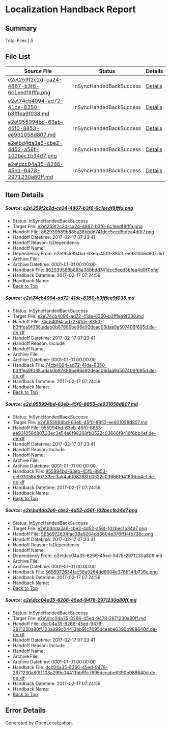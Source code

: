 # <a name='report-top'></a> Localization Handback Report

## Summary
 Total Files | 5

## File List
 Source File | Status | Details 
 ----------- | ------ | ------- 
 [e2e\259f2c2d-ca24-4867-b3f6-6c1eedf8fffa.png](https://github.com/OpenLocalizationTestOrg/ol-test0/blob/17d032b6dabef488d1361dc3fcbc7e7744b8b334/e2e/259f2c2d-ca24-4867-b3f6-6c1eedf8fffa.png) | InSyncHandedBackSuccess | [Details](#862939589b885a38bbdd741dcc5ecd5bfea4d0f71)
 [e2e\74cb4094-ad72-41de-8350-b3fffea9f038.md](https://github.com/OpenLocalizationTestOrg/ol-test0/blob/17d032b6dabef488d1361dc3fcbc7e7744b8b334/e2e/74cb4094-ad72-41de-8350-b3fffea9f038.md) | InSyncHandedBackSuccess | [Details](#139f3109a12fdaa24375c42de6280e6dfe6b6c5c2)
 [e2e\955994bd-63eb-45f0-8853-ee931058d807.md](https://github.com/OpenLocalizationTestOrg/ol-test0/blob/17d032b6dabef488d1361dc3fcbc7e7744b8b334/e2e/955994bd-63eb-45f0-8853-ee931058d807.md) | InSyncHandedBackSuccess | [Details](#35f31f1393e13814682caf0965e99635c37e23a63)
 [e2e\bd4da3a6-cbe2-4d52-a56f-102bec1b34d7.png](https://github.com/OpenLocalizationTestOrg/ol-test0/blob/17d032b6dabef488d1361dc3fcbc7e7744b8b334/e2e/bd4da3a6-cbe2-4d52-a56f-102bec1b34d7.png) | InSyncHandedBackSuccess | [Details](#5656972634fac38a9264dd6604e376ff14fb736c4)
 [e2e\dcc04a35-8266-45ed-9478-2971230a80ff.md](https://github.com/OpenLocalizationTestOrg/ol-test0/blob/17d032b6dabef488d1361dc3fcbc7e7744b8b334/e2e/dcc04a35-8266-45ed-9478-2971230a80ff.md) | InSyncHandedBackSuccess | [Details](#4c663fb00a6f4d6442527d6a7f200a3f11b5414e5)

## Item Details
##### <a name='862939589b885a38bbdd741dcc5ecd5bfea4d0f71'></a> Source: [e2e\259f2c2d-ca24-4867-b3f6-6c1eedf8fffa.png](https://github.com/OpenLocalizationTestOrg/ol-test0/blob/17d032b6dabef488d1361dc3fcbc7e7744b8b334/e2e/259f2c2d-ca24-4867-b3f6-6c1eedf8fffa.png)
* Status: InSyncHandedBackSuccess
* Target File: [e2e\259f2c2d-ca24-4867-b3f6-6c1eedf8fffa.png](https://github.com/OpenLocalizationTestOrg/ol-test0-dede/blob/91474850ed3b9de72e21cbec4441768f91618904/e2e/259f2c2d-ca24-4867-b3f6-6c1eedf8fffa.png)
* Handoff File: [862939589b885a38bbdd741dcc5ecd5bfea4d0f7.png](https://github.com/OpenLocalizationTestOrg/ol-test0-handoff/blob/be7ba1cc0db895ea49e70aaaa9dcaaf0e063f21f/ol-handoff/OpenLocalizationTestOrg/ol-test0-dede/xinjiang/ht/862939589b885a38bbdd741dcc5ecd5bfea4d0f7.png)
* Handoff Datetime: 2017-02-17 07:23:41
* Handoff Reason: IsDependency
* Handoff Name: 
* Dependency From: e2e\955994bd-63eb-45f0-8853-ee931058d807.md
* Archive File: 
* Archive Datetime: 0001-01-01 00:00:00
* Handback File: [862939589b885a38bbdd741dcc5ecd5bfea4d0f7.png](https://github.com/OpenLocalizationTestOrg/ol-test0-handback/blob/8902fb2b3b3777881213e993a82a3f55dbb8aff0/ol-handback/OpenLocalizationTestOrg/ol-test0-dede/xinjiang/ht/862939589b885a38bbdd741dcc5ecd5bfea4d0f7.png)
* Handback Datetime: 2017-02-17 07:24:59
* Handback Name: 
* [Back to Top](#report-top)

##### <a name='139f3109a12fdaa24375c42de6280e6dfe6b6c5c2'></a> Source: [e2e\74cb4094-ad72-41de-8350-b3fffea9f038.md](https://github.com/OpenLocalizationTestOrg/ol-test0/blob/17d032b6dabef488d1361dc3fcbc7e7744b8b334/e2e/74cb4094-ad72-41de-8350-b3fffea9f038.md)
* Status: InSyncHandedBackSuccess
* Target File: [e2e\74cb4094-ad72-41de-8350-b3fffea9f038.md](https://github.com/OpenLocalizationTestOrg/ol-test0-dede/blob/91474850ed3b9de72e21cbec4441768f91618904/e2e/74cb4094-ad72-41de-8350-b3fffea9f038.md)
* Handoff File: [74cb4094-ad72-41de-8350-b3fffea9f038.adab0b87889be96e92deac06daa9a507406f695d.de-de.xlf](https://github.com/OpenLocalizationTestOrg/ol-test0-handoff/blob/be7ba1cc0db895ea49e70aaaa9dcaaf0e063f21f/ol-handoff/OpenLocalizationTestOrg/ol-test0-dede/xinjiang/ht/74cb4094-ad72-41de-8350-b3fffea9f038.adab0b87889be96e92deac06daa9a507406f695d.de-de.xlf)
* Handoff Datetime: 2017-02-17 07:23:41
* Handoff Reason: Include
* Handoff Name: 
* Archive File: 
* Archive Datetime: 0001-01-01 00:00:00
* Handback File: [74cb4094-ad72-41de-8350-b3fffea9f038.adab0b87889be96e92deac06daa9a507406f695d.de-de.xlf](https://github.com/OpenLocalizationTestOrg/ol-test0-handback/blob/8902fb2b3b3777881213e993a82a3f55dbb8aff0/ol-handback/OpenLocalizationTestOrg/ol-test0-dede/xinjiang/ht/74cb4094-ad72-41de-8350-b3fffea9f038.adab0b87889be96e92deac06daa9a507406f695d.de-de.xlf)
* Handback Datetime: 2017-02-17 07:24:59
* Handback Name: 
* [Back to Top](#report-top)

##### <a name='35f31f1393e13814682caf0965e99635c37e23a63'></a> Source: [e2e\955994bd-63eb-45f0-8853-ee931058d807.md](https://github.com/OpenLocalizationTestOrg/ol-test0/blob/17d032b6dabef488d1361dc3fcbc7e7744b8b334/e2e/955994bd-63eb-45f0-8853-ee931058d807.md)
* Status: InSyncHandedBackSuccess
* Target File: [e2e\955994bd-63eb-45f0-8853-ee931058d807.md](https://github.com/OpenLocalizationTestOrg/ol-test0-dede/blob/91474850ed3b9de72e21cbec4441768f91618904/e2e/955994bd-63eb-45f0-8853-ee931058d807.md)
* Handoff File: [955994bd-63eb-45f0-8853-ee931058d807.33ec3a54a6f98268fb0522c03666f9416f6bb4ef.de-de.xlf](https://github.com/OpenLocalizationTestOrg/ol-test0-handoff/blob/be7ba1cc0db895ea49e70aaaa9dcaaf0e063f21f/ol-handoff/OpenLocalizationTestOrg/ol-test0-dede/xinjiang/ht/955994bd-63eb-45f0-8853-ee931058d807.33ec3a54a6f98268fb0522c03666f9416f6bb4ef.de-de.xlf)
* Handoff Datetime: 2017-02-17 07:23:41
* Handoff Reason: Include
* Handoff Name: 
* Archive File: 
* Archive Datetime: 0001-01-01 00:00:00
* Handback File: [955994bd-63eb-45f0-8853-ee931058d807.33ec3a54a6f98268fb0522c03666f9416f6bb4ef.de-de.xlf](https://github.com/OpenLocalizationTestOrg/ol-test0-handback/blob/8902fb2b3b3777881213e993a82a3f55dbb8aff0/ol-handback/OpenLocalizationTestOrg/ol-test0-dede/xinjiang/ht/955994bd-63eb-45f0-8853-ee931058d807.33ec3a54a6f98268fb0522c03666f9416f6bb4ef.de-de.xlf)
* Handback Datetime: 2017-02-17 07:24:59
* Handback Name: 
* [Back to Top](#report-top)

##### <a name='5656972634fac38a9264dd6604e376ff14fb736c4'></a> Source: [e2e\bd4da3a6-cbe2-4d52-a56f-102bec1b34d7.png](https://github.com/OpenLocalizationTestOrg/ol-test0/blob/17d032b6dabef488d1361dc3fcbc7e7744b8b334/e2e/bd4da3a6-cbe2-4d52-a56f-102bec1b34d7.png)
* Status: InSyncHandedBackSuccess
* Target File: [e2e\bd4da3a6-cbe2-4d52-a56f-102bec1b34d7.png](https://github.com/OpenLocalizationTestOrg/ol-test0-dede/blob/91474850ed3b9de72e21cbec4441768f91618904/e2e/bd4da3a6-cbe2-4d52-a56f-102bec1b34d7.png)
* Handoff File: [5656972634fac38a9264dd6604e376ff14fb736c.png](https://github.com/OpenLocalizationTestOrg/ol-test0-handoff/blob/be7ba1cc0db895ea49e70aaaa9dcaaf0e063f21f/ol-handoff/OpenLocalizationTestOrg/ol-test0-dede/xinjiang/ht/5656972634fac38a9264dd6604e376ff14fb736c.png)
* Handoff Datetime: 2017-02-17 07:23:41
* Handoff Reason: IsDependency
* Handoff Name: 
* Dependency From: e2e\dcc04a35-8266-45ed-9478-2971230a80ff.md
* Archive File: 
* Archive Datetime: 0001-01-01 00:00:00
* Handback File: [5656972634fac38a9264dd6604e376ff14fb736c.png](https://github.com/OpenLocalizationTestOrg/ol-test0-handback/blob/8902fb2b3b3777881213e993a82a3f55dbb8aff0/ol-handback/OpenLocalizationTestOrg/ol-test0-dede/xinjiang/ht/5656972634fac38a9264dd6604e376ff14fb736c.png)
* Handback Datetime: 2017-02-17 07:24:59
* Handback Name: 
* [Back to Top](#report-top)

##### <a name='4c663fb00a6f4d6442527d6a7f200a3f11b5414e5'></a> Source: [e2e\dcc04a35-8266-45ed-9478-2971230a80ff.md](https://github.com/OpenLocalizationTestOrg/ol-test0/blob/17d032b6dabef488d1361dc3fcbc7e7744b8b334/e2e/dcc04a35-8266-45ed-9478-2971230a80ff.md)
* Status: InSyncHandedBackSuccess
* Target File: [e2e\dcc04a35-8266-45ed-9478-2971230a80ff.md](https://github.com/OpenLocalizationTestOrg/ol-test0-dede/blob/91474850ed3b9de72e21cbec4441768f91618904/e2e/dcc04a35-8266-45ed-9478-2971230a80ff.md)
* Handoff File: [dcc04a35-8266-45ed-9478-2971230a80ff.103a299c04413bb91c7695dceabe6390b988640d.de-de.xlf](https://github.com/OpenLocalizationTestOrg/ol-test0-handoff/blob/be7ba1cc0db895ea49e70aaaa9dcaaf0e063f21f/ol-handoff/OpenLocalizationTestOrg/ol-test0-dede/xinjiang/ht/dcc04a35-8266-45ed-9478-2971230a80ff.103a299c04413bb91c7695dceabe6390b988640d.de-de.xlf)
* Handoff Datetime: 2017-02-17 07:23:41
* Handoff Reason: Include
* Handoff Name: 
* Archive File: 
* Archive Datetime: 0001-01-01 00:00:00
* Handback File: [dcc04a35-8266-45ed-9478-2971230a80ff.103a299c04413bb91c7695dceabe6390b988640d.de-de.xlf](https://github.com/OpenLocalizationTestOrg/ol-test0-handback/blob/8902fb2b3b3777881213e993a82a3f55dbb8aff0/ol-handback/OpenLocalizationTestOrg/ol-test0-dede/xinjiang/ht/dcc04a35-8266-45ed-9478-2971230a80ff.103a299c04413bb91c7695dceabe6390b988640d.de-de.xlf)
* Handback Datetime: 2017-02-17 07:24:59
* Handback Name: 
* [Back to Top](#report-top)


## Error Details

Generated by OpenLocalization.
